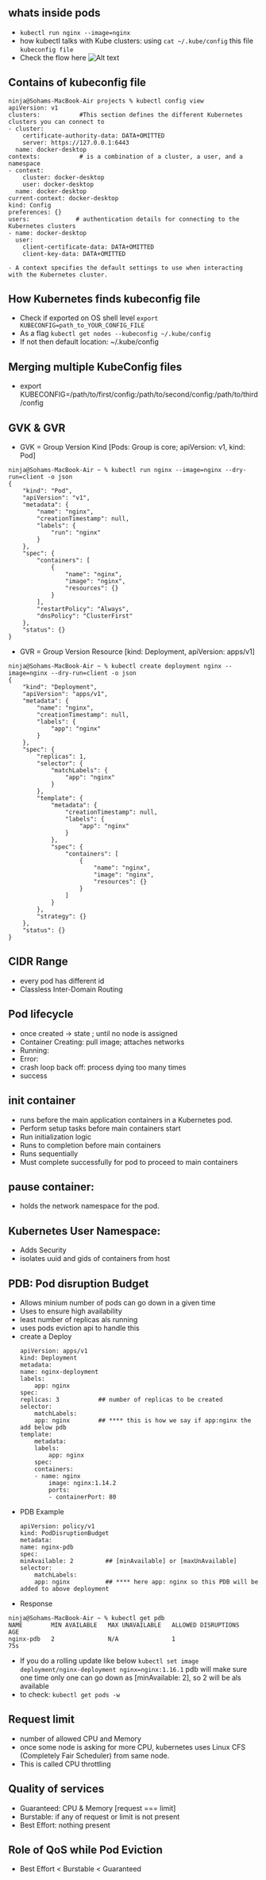 ## whats inside pods
- ```kubectl run nginx --image=nginx```
- how kubectl talks with Kube clusters: using ```cat ~/.kube/config``` this file ```kubeconfig file```
- Check the flow here
![Alt text](./Kubernetes.png)

## Contains of kubeconfig file
```
ninja@Sohams-MacBook-Air projects % kubectl config view
apiVersion: v1
clusters:           #This section defines the different Kubernetes clusters you can connect to
- cluster:
    certificate-authority-data: DATA+OMITTED
    server: https://127.0.0.1:6443
  name: docker-desktop
contexts:           # is a combination of a cluster, a user, and a namespace
- context:
    cluster: docker-desktop
    user: docker-desktop
  name: docker-desktop
current-context: docker-desktop
kind: Config
preferences: {}
users:             # authentication details for connecting to the Kubernetes clusters
- name: docker-desktop
  user:
    client-certificate-data: DATA+OMITTED
    client-key-data: DATA+OMITTED
```
    - A context specifies the default settings to use when interacting with the Kubernetes cluster.

## How Kubernetes finds kubeconfig file
- Check if exported on OS shell level
  ```export KUBECONFIG=path_to_YOUR_CONFIG_FILE```
- As a flag
  ```kubectl get nodes --kubeconfig ~/.kube/config```
- If not then default location: ~/.kube/config

## Merging multiple KubeConfig files
 - export KUBECONFIG=/path/to/first/config:/path/to/second/config:/path/to/third/config

## GVK & GVR
- GVK = Group Version Kind [Pods: Group is core; apiVersion: v1, kind: Pod]
```
ninja@Sohams-MacBook-Air ~ % kubectl run nginx --image=nginx --dry-run=client -o json
{
    "kind": "Pod",
    "apiVersion": "v1",
    "metadata": {
        "name": "nginx",
        "creationTimestamp": null,
        "labels": {
            "run": "nginx"
        }
    },
    "spec": {
        "containers": [
            {
                "name": "nginx",
                "image": "nginx",
                "resources": {}
            }
        ],
        "restartPolicy": "Always",
        "dnsPolicy": "ClusterFirst"
    },
    "status": {}
}
```
- GVR = Group Version Resource [kind: Deployment, apiVersion: apps/v1]
```
ninja@Sohams-MacBook-Air ~ % kubectl create deployment nginx --image=nginx --dry-run=client -o json              
{
    "kind": "Deployment",
    "apiVersion": "apps/v1",
    "metadata": {
        "name": "nginx",
        "creationTimestamp": null,
        "labels": {
            "app": "nginx"
        }
    },
    "spec": {
        "replicas": 1,
        "selector": {
            "matchLabels": {
                "app": "nginx"
            }
        },
        "template": {
            "metadata": {
                "creationTimestamp": null,
                "labels": {
                    "app": "nginx"
                }
            },
            "spec": {
                "containers": [
                    {
                        "name": "nginx",
                        "image": "nginx",
                        "resources": {}
                    }
                ]
            }
        },
        "strategy": {}
    },
    "status": {}
}
```

## CIDR Range
- every pod has different id
- Classless Inter-Domain Routing

## Pod lifecycle
- once created -> state <pending>; until no node is assigned
- Container Creating: pull image; attaches networks
- Running: 
- Error:
- crash loop back off: process dying too many times
- success

## init container
- runs before the main application containers in a Kubernetes pod.
- Perform setup tasks before main containers start
- Run initialization logic
- Runs to completion before main containers
- Runs sequentially
- Must complete successfully for pod to proceed to main containers

## pause container:
- holds the network namespace for the pod.

## Kubernetes User Namespace:
- Adds Security
- isolates uuid and gids of containers from host

## PDB: Pod disruption Budget
- Allows minium number of pods can go down in a given time
- Uses to ensure high availability 
- least number of replicas als running
- uses pods eviction api to handle this
- create a Deploy
    ```
    apiVersion: apps/v1
    kind: Deployment
    metadata:
    name: nginx-deployment
    labels:
        app: nginx
    spec:
    replicas: 3           ## number of replicas to be created
    selector:
        matchLabels:
        app: nginx        ## **** this is how we say if app:nginx the add below pdb
    template:
        metadata:
        labels:
            app: nginx
        spec:
        containers:
        - name: nginx
            image: nginx:1.14.2
            ports:
            - containerPort: 80
    ```
- PDB Example
    ```
    apiVersion: policy/v1
    kind: PodDisruptionBudget
    metadata:
    name: nginx-pdb
    spec:
    minAvailable: 2         ## [minAvailable] or [maxUnAvailable]
    selector:
        matchLabels:
        app: nginx          ## **** here app: nginx so this PDB will be added to above deployment
    ```
- Response
```
ninja@Sohams-MacBook-Air ~ % kubectl get pdb
NAME        MIN AVAILABLE   MAX UNAVAILABLE   ALLOWED DISRUPTIONS   AGE
nginx-pdb   2               N/A               1                     75s
```
- If you do a rolling update like below
    ```kubectl set image deployment/nginx-deployment nginx=nginx:1.16.1```
  pdb will make sure one time only one can go down as [minAvailable: 2], so 2 will be als available
- to check: ```kubectl get pods -w```


## Request limit
- number of allowed CPU and Memory
- once some node is asking for more CPU, kubernetes uses Linux CFS (Completely Fair Scheduler) from same node.
- This is called CPU throttling

## Quality of services
- Guaranteed: CPU & Memory [request === limit]
- Burstable: if any of request or limit is not present
- Best Effort: nothing present

## Role of QoS while Pod Eviction
- Best Effort < Burstable < Guaranteed
